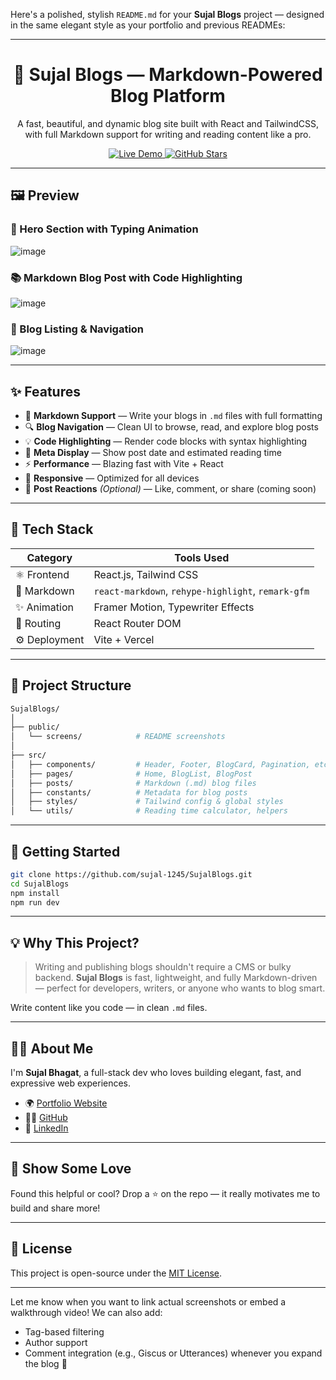 Here's a polished, stylish `README.md` for your **Sujal Blogs** project — designed in the same elegant style as your portfolio and previous READMEs:

---

<!-- Banner -->

<h1 align="center">📝 Sujal Blogs — Markdown-Powered Blog Platform</h1>
<p align="center">
  A fast, beautiful, and dynamic blog site built with React and TailwindCSS, with full Markdown support for writing and reading content like a pro.
</p>

<p align="center">
  <a href="https://sujal-blogs.vercel.app" target="_blank">
    <img src="https://img.shields.io/badge/Live-Demo-00b894?style=for-the-badge&logo=vercel&logoColor=white" alt="Live Demo" />
  </a>
  <a href="https://github.com/sujal-1245/SujalBlogs" target="_blank">
    <img src="https://img.shields.io/github/stars/sujal-1245/SujalBlogs?style=for-the-badge&logo=github" alt="GitHub Stars" />
  </a>
</p>

---

## 🖼️ Preview

### 🚀 Hero Section with Typing Animation

![image](https://github.com/user-attachments/assets/a18f7414-311c-4495-be50-9e83bd9be151)


### 📚 Markdown Blog Post with Code Highlighting

![image](https://github.com/user-attachments/assets/7169f450-4b6e-41e6-a423-768fb54c2dba)


### 🧭 Blog Listing & Navigation

![image](https://github.com/user-attachments/assets/6d30c3fc-aa0a-4b7f-835d-67806c58f557)


---

## ✨ Features

* 📝 **Markdown Support** — Write your blogs in `.md` files with full formatting
* 🔍 **Blog Navigation** — Clean UI to browse, read, and explore blog posts
* 💡 **Code Highlighting** — Render code blocks with syntax highlighting
* 📅 **Meta Display** — Show post date and estimated reading time
* ⚡ **Performance** — Blazing fast with Vite + React
* 📱 **Responsive** — Optimized for all devices
* 💬 **Post Reactions** *(Optional)* — Like, comment, or share (coming soon)

---

## 🧱 Tech Stack

| Category      | Tools Used                                         |
| ------------- | -------------------------------------------------- |
| ⚛️ Frontend   | React.js, Tailwind CSS                             |
| 🧠 Markdown   | `react-markdown`, `rehype-highlight`, `remark-gfm` |
| ✨ Animation   | Framer Motion, Typewriter Effects                  |
| 🧭 Routing    | React Router DOM                                   |
| ⚙️ Deployment | Vite + Vercel                                      |

---

## 📁 Project Structure

```bash
SujalBlogs/
│
├── public/
│   └── screens/            # README screenshots
│
├── src/
│   ├── components/         # Header, Footer, BlogCard, Pagination, etc.
│   ├── pages/              # Home, BlogList, BlogPost
│   ├── posts/              # Markdown (.md) blog files
│   ├── constants/          # Metadata for blog posts
│   ├── styles/             # Tailwind config & global styles
│   └── utils/              # Reading time calculator, helpers
```

---

## 🚀 Getting Started

```bash
git clone https://github.com/sujal-1245/SujalBlogs.git
cd SujalBlogs
npm install
npm run dev
```

---

## 💡 Why This Project?

> Writing and publishing blogs shouldn't require a CMS or bulky backend.
> **Sujal Blogs** is fast, lightweight, and fully Markdown-driven — perfect for developers, writers, or anyone who wants to blog smart.

Write content like you code — in clean `.md` files.

---

## 🙋‍♂️ About Me

I'm **Sujal Bhagat**, a full-stack dev who loves building elegant, fast, and expressive web experiences.

* 🌍 [Portfolio Website](https://sujal-bhagat.vercel.app)
* 🧑‍💻 [GitHub](https://github.com/sujal-1245)
* 💼 [LinkedIn](https://linkedin.com/in/sujal-bhagat-sdb1245)

---

## 🫶 Show Some Love

Found this helpful or cool? Drop a ⭐️ on the repo — it really motivates me to build and share more!

---

## 📜 License

This project is open-source under the [MIT License](LICENSE).

---

Let me know when you want to link actual screenshots or embed a walkthrough video! We can also add:

* Tag-based filtering
* Author support
* Comment integration (e.g., Giscus or Utterances)
  whenever you expand the blog 🚀
